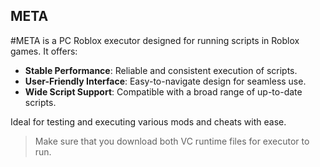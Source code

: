 ## META

#META is a PC Roblox executor designed for running scripts in Roblox games. It offers:

- **Stable Performance**: Reliable and consistent execution of scripts.
- **User-Friendly Interface**: Easy-to-navigate design for seamless use.
- **Wide Script Support**: Compatible with a broad range of up-to-date scripts.

Ideal for testing and executing various mods and cheats with ease.

>Make sure that you download both VC runtime files for executor to run.

